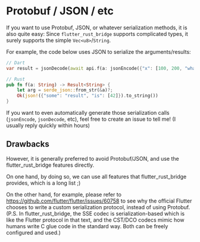 # Protobuf / JSON / etc

If you want to use Protobuf, JSON, or whatever serialization methods, it is also quite easy:
Since `flutter_rust_bridge` supports complicated types, it surely supports the simple `Vec<u8>`/`String`.

For example, the code below uses JSON to serialize the arguments/results:

```dart
// Dart
var result = jsonDecode(await api.f(a: jsonEncode({"x": [100, 200, "what"], "y": "hello"})));
```

```rust
// Rust
pub fn f(a: String) -> Result<String> {
    let arg = serde_json::from_str(&a)?;
    Ok(json!({"some": "result", "is": [42]}).to_string())
}
```

If you want to even automatically generate those serialization calls (`jsonEncode`, `jsonDecode`, etc),
feel free to create an issue to tell me! (I usually reply quickly within hours)

## Drawbacks

However, it is generally preferred to avoid Protobuf/JSON,
and use the flutter_rust_bridge features directly.

On one hand, by doing so, we can use all features that flutter_rust_bridge provides,
which is a long list ;)

On the other hand, for example,
please refer to https://github.com/flutter/flutter/issues/60758
to see why the official Flutter chooses to write a custom serialization protocol,
instead of using Protobuf.
(P.S. In flutter_rust_bridge, the SSE codec is serialization-based which is like the Flutter protocol in that text,
and the CST/DCO codecs mimic how humans write C glue code in the standard way.
Both can be freely configured and used.)
